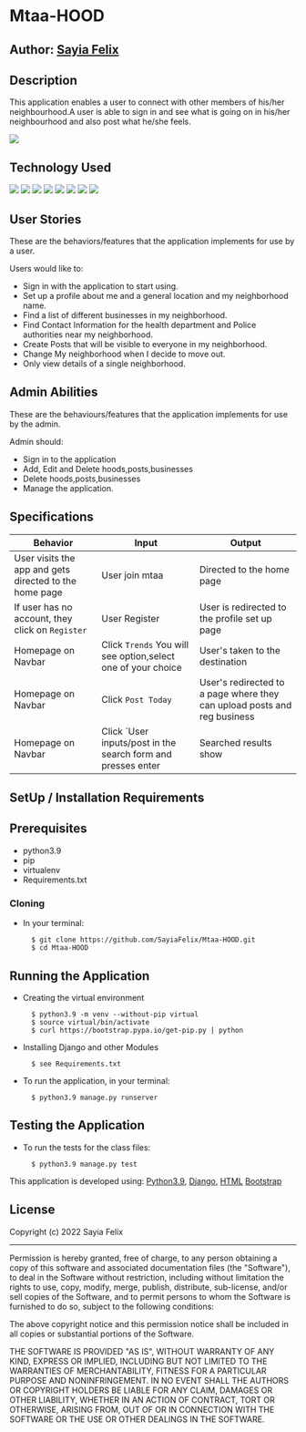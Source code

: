 # Mtaa-HOOD

## Author: [Sayia Felix](https://github.com/SayiaFelix)

## Description
This application enables a user to connect with other members of his/her neighbourhood.A user is able to sign in and see what is going on in his/her neighbourhood and also post what he/she feels.

<a href="https://sir-neibahud.herokuapp.com/" target="_blank">
    <img src="https://img.shields.io/static/v1?label=|&message=WEBSITE&color=ff&style=plastic&logo=realm&logo-color=white"/>
  </a>


## Technology Used

![](https://img.shields.io/badge/Code-python-informational?style=flat&logo=python&logoColor=white&color=brightgreen)
![](https://img.shields.io/badge/Code-django-informational?style=flat&logo=django&logoColor=white&color=brightgreen)
![](https://img.shields.io/badge/Code-postgress-informational?style=flat&logo=postgress&logoColor=white&color=brightgreen)
![](https://img.shields.io/badge/Code-django-rest-framework-informational?style=flat&logo=javascript&logoColor=white&color=brightgreen)
![](https://img.shields.io/badge/Code-HTML5-informational?style=flat&logo=html5&logoColor=white&color=brightgreen)
![](https://img.shields.io/badge/Code-CSS3-informational?style=flat&logo=css3&logoColor=white&color=brightgreen)
![](https://img.shields.io/badge/Code-JavaScript-informational?style=flat&logo=javascript&logoColor=white&color=brightgreen)
![](https://img.shields.io/badge/Code-bootstrap-informational?style=flat&logo=bootstrap&logoColor=white&color=brightgreen)


## User Stories
These are the behaviors/features that the application implements for use by a user.

Users would like to:
* Sign in with the application to start using.
* Set up a profile about me and a general location and my neighborhood name.
* Find a list of different businesses in my neighborhood.
* Find Contact Information for the health department and Police authorities near my neighborhood.
* Create Posts that will be visible to everyone in my neighborhood.
* Change My neighborhood when I decide to move out.
* Only view details of a single neighborhood.

## Admin Abilities
These are the behaviours/features that the application implements for use by the admin.

Admin should:
* Sign in to the application
* Add, Edit and Delete hoods,posts,businesses
* Delete hoods,posts,businesses
* Manage the application.


## Specifications
| Behavior            | Input                         | Output                        | 
| ------------------- | ----------------------------- | ----------------------------- |
| User visits the app and gets directed to the home page  | User join mtaa | Directed to the home page | 
If user has no account, they click on `Register` | User Register  | User is redirected to the profile set up page |
|  Homepage on Navbar| Click `Trends` You will see option,select one of your choice| User's taken to the destination| 
| Homepage on Navbar | Click `Post Today` | User's redirected to a page where they can upload posts and reg business | 
| Homepage on Navbar  | Click `User inputs/post in the search form and presses enter | Searched results show |

## SetUp / Installation Requirements
## Prerequisites
* python3.9
* pip
* virtualenv
* Requirements.txt

### Cloning
* In your terminal:

        $ git clone https://github.com/SayiaFelix/Mtaa-HOOD.git
        $ cd Mtaa-HOOD

## Running the Application
* Creating the virtual environment

        $ python3.9 -m venv --without-pip virtual
        $ source virtual/bin/activate
        $ curl https://bootstrap.pypa.io/get-pip.py | python

* Installing Django and other Modules

        $ see Requirements.txt

* To run the application, in your terminal:

        $ python3.9 manage.py runserver

## Testing the Application
* To run the tests for the class files:

        $ python3.9 manage.py test

This application is developed using: 
[Python3.9](https://www.python.org/doc/), 
[Django](https://www.djangoproject.com/), 
[HTML](https://getbootstrap.com/) 
[Bootstrap](https://getbootstrap.com/)

## License

Copyright (c) 2022 Sayia Felix

------------

Permission is hereby granted, free of charge, to any person obtaining a copy of this software and associated documentation files (the "Software"), to deal in the Software without restriction, including without limitation the rights to use, copy, modify, merge, publish, distribute, sub-license, and/or sell copies of the Software, and to permit persons to whom the Software is furnished to do so, subject to the following conditions:

The above copyright notice and this permission notice shall be included in all copies or substantial portions of the Software.

THE SOFTWARE IS PROVIDED "AS IS", WITHOUT WARRANTY OF ANY KIND, EXPRESS OR IMPLIED, INCLUDING BUT NOT LIMITED TO THE WARRANTIES OF MERCHANTABILITY, FITNESS FOR A PARTICULAR PURPOSE AND NONINFRINGEMENT. IN NO EVENT SHALL THE AUTHORS OR COPYRIGHT HOLDERS BE LIABLE FOR ANY CLAIM, DAMAGES OR OTHER LIABILITY, WHETHER IN AN ACTION OF CONTRACT, TORT OR OTHERWISE, ARISING FROM, OUT OF OR IN CONNECTION WITH THE SOFTWARE OR THE USE OR OTHER DEALINGS IN THE SOFTWARE.

